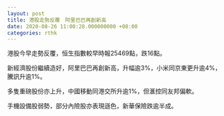```yaml
---
layout: post
title: 港股走勢反覆　阿里巴巴再創新高
date: 2020-08-26 11:00:28.000000000 +08:00
categories: rthk
---
```


港股今早走勢反覆，恒生指數較早時報25469點，跌16點。

新經濟股份繼續造好，阿里巴巴再創新高，升幅逾3%，小米同京東更升逾4%，騰訊升逾1%。

多隻重磅股份亦上升，中國移動同港交所升逾1%，但滙控同友邦偏軟。

手機設備股弱勢，部分內險股亦表現遜色，新華保險跌逾半成。

